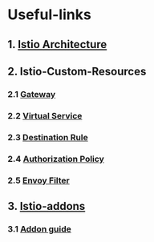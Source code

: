 # Useful-links
## 1. [Istio Architecture](https://istio.io/latest/docs/ops/deployment/architecture/)

## 2. Istio-Custom-Resources
### 2.1 [Gateway](https://istio.io/latest/docs/reference/config/networking/gateway/)
### 2.2 [Virtual Service](https://istio.io/latest/docs/reference/config/networking/virtual-service/)
### 2.3 [Destination Rule](https://istio.io/latest/docs/reference/config/networking/destination-rule/)
### 2.4 [Authorization Policy](https://istio.io/latest/docs/reference/config/security/authorization-policy/)
### 2.5 [Envoy Filter](https://istio.io/latest/docs/reference/config/networking/envoy-filter/)

## 3. [Istio-addons](https://github.com/istio/istio/tree/master/samples/addons)
### 3.1 [Addon guide](https://bluehorn07.github.io/2024/02/02/install-istio-and-addons/#addon-%EC%84%A4%EC%B9%98-prometheus--kiali)
